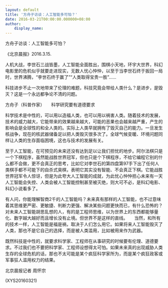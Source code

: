```yaml
---
layout: default
title: '方舟子访谈：人工智能多可怕？'
date: 2016-03-21T00:00:00.000000+08:00
author:
    display_name: 
---
```


方舟子访谈：人工智能多可怕？

《北京晨报》2016.3.15.

人机大战，李世石三战皆墨，人工智能全面胜出，围棋小天地，环宇大世界，科幻电影里的危机似乎就要走进现实，无数人忧心忡忡，以至于当李世石终于扳回一局时，世界沸腾，“李世石终于赢了”“人类取得宝贵一胜”……

科技进步不止一次地带来了伦理的难题，科技究竟会带给人类什么？是进步，是毁灭？这是一个永远都争论不清的问题。

方舟子（科普作家）　　科学研究要有道德要求

科学技术是中性的，可以用以造福人类，也可以用以祸害人类。随着技术的发展，技术的威力越大，它能带来的效果越来越大，可能的恶果也会越来越严重，产生的影响会是全球性的和全人类的。实际上人类早就拥有了毁灭自己的能力。一旦发生核战争，现在的核武器储备足以把人类毁灭很多次了。全球气候变暖、环境问题同样让人类的生存面临困境，这也与技术的发展有关。

至于人工智能，在可预见的未来还没有达到足以让我们担忧的地步。阿尔法棋只是一个下棋程序，虽然能战胜世界冠军，但也只是个下棋程序，不给它编程它别的什么都不会做，更不会真正的思考，比如它对李世石的第四盘第97手下出了任何人类棋手都不可能下的自杀式臭棋，表明它其实没有智能、不会真正下棋。它能战胜世界冠军令人惊讶，但是为此夸大人工智能的成就，为此忧心忡忡担心未来有一天人工智能会失控、人类会被人工智能控制甚至被灭绝，则大可不必，是科幻电影、科幻小说看多了。

有人问，你能理解智商2千的人工智能吗？未来真有那样的人工智能，也不过意味着其思维更严密、更敏捷、判断力更强、解决某些问题更快而已，有什么恐怖的？对未来人工智能胡思乱想的人，有的是工程师思维，以为世界上的东西都能够量化、数字越大越好而且增长没有止境。但世界不是这样的直线。　　当然，和所有的技术一样，人工智能是福是祸，取决于人们怎么用它。如果将来人工智能毁灭了人类，那也不是它自己的选择，而是被人类滥用，比如被用来作为武器。

既然科技是中性的，就要求科学家、工程师在从事研究的时候要有伦理、道德要求。不过我们也不要把科学家、工程师设想得太可怕。如果未来真的出现威胁人类生存的全球危机的话，那也不太可能是某个疯狂科学家所为，而是某个疯狂政客或军事狂人滥用权力的结果。

北京晨报记者 周怀宗

(XYS20160321)

